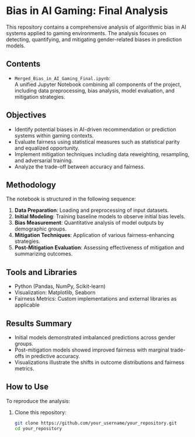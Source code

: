 # Bias in AI Gaming: Final Analysis

This repository contains a comprehensive analysis of algorithmic bias in AI systems applied to gaming environments. The analysis focuses on detecting, quantifying, and mitigating gender-related biases in prediction models.

## Contents

- `Merged_Bias_in_AI_Gaming_Final.ipynb`:  
  A unified Jupyter Notebook combining all components of the project, including data preprocessing, bias analysis, model evaluation, and mitigation strategies.

## Objectives

- Identify potential biases in AI-driven recommendation or prediction systems within gaming contexts.
- Evaluate fairness using statistical measures such as statistical parity and equalized opportunity.
- Implement mitigation techniques including data reweighting, resampling, and adversarial training.
- Analyze the trade-off between accuracy and fairness.

## Methodology

The notebook is structured in the following sequence:

1. **Data Preparation**: Loading and preprocessing of input datasets.
2. **Initial Modeling**: Training baseline models to observe initial bias levels.
3. **Bias Measurement**: Quantitative analysis of model outputs by demographic groups.
4. **Mitigation Techniques**: Application of various fairness-enhancing strategies.
5. **Post-Mitigation Evaluation**: Assessing effectiveness of mitigation and summarizing outcomes.

## Tools and Libraries

- Python (Pandas, NumPy, Scikit-learn)
- Visualization: Matplotlib, Seaborn
- Fairness Metrics: Custom implementations and external libraries as applicable

## Results Summary

- Initial models demonstrated imbalanced predictions across gender groups.
- Post-mitigation models showed improved fairness with marginal trade-offs in predictive accuracy.
- Visualizations illustrate the shifts in outcome distributions and fairness metrics.

## How to Use

To reproduce the analysis:

1. Clone this repository:
   ```bash
   git clone https://github.com/your_username/your_repository.git
   cd your_repository

